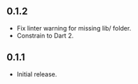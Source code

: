 ## 0.1.2

* Fix linter warning for missing lib/ folder.
* Constrain to Dart 2.

## 0.1.1

* Initial release.